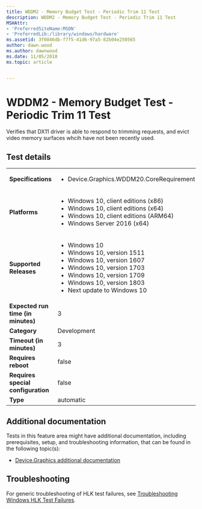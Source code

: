 ```yaml
---
title: WDDM2 - Memory Budget Test - Periodic Trim 11 Test
description: WDDM2 - Memory Budget Test - Periodic Trim 11 Test
MSHAttr:
- 'PreferredSiteName:MSDN'
- 'PreferredLib:/library/windows/hardware'
ms.assetid: 3f0846db-f7f5-41d6-97a5-82b04e250565
author: dawn.wood
ms.author: dawnwood
ms.date: 11/05/2018
ms.topic: article


---
```


# <span id="p_hlk_test.5c1bf14b-7926-4392-8f70-49027e3a184c"></span>WDDM2 - Memory Budget Test - Periodic Trim 11 Test


Verifies that DX11 driver is able to respond to trimming requests, and evict video memory surfaces whcih have not been recently used.

## Test details

|||
|---|---|
| **Specifications**  | <ul><li>Device.Graphics.WDDM20.CoreRequirement</li></ul> |  
| **Platforms**   | <ul><li>Windows 10, client editions (x86)</li><li>Windows 10, client editions (x64)</li><li>Windows 10, client editions (ARM64)</li><li>Windows Server 2016 (x64)</li></ul> |
| **Supported Releases** | <ul><li>Windows 10</li><li>Windows 10, version 1511</li><li>Windows 10, version 1607</li><li>Windows 10, version 1703</li><li>Windows 10, version 1709</li><li>Windows 10, version 1803</li><li>Next update to Windows 10</li></ul> |
|**Expected run time (in minutes)**| 3 |
|**Category**| Development |
|**Timeout (in minutes)**| 3 |
|**Requires reboot**| false |
|**Requires special configuration**| false |
|**Type**| automatic |



## <span id="Additional_documentation"></span><span id="additional_documentation"></span><span id="ADDITIONAL_DOCUMENTATION"></span>Additional documentation


Tests in this feature area might have additional documentation, including prerequisites, setup, and troubleshooting information, that can be found in the following topic(s):

-   [Device.Graphics additional documentation](device-graphics-additional-documentation.md)

## <span id="Troubleshooting"></span><span id="troubleshooting"></span><span id="TROUBLESHOOTING"></span>Troubleshooting


For generic troubleshooting of HLK test failures, see [Troubleshooting Windows HLK Test Failures](../user/troubleshooting-windows-hlk-test-failures.md).










